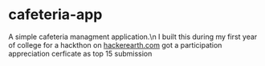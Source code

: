 # cafeteria-app
A simple cafeteria managment application.\n
I built this during my first year of college for a hackthon on [hackerearth.com](https://www.hackerearth.com/) got a participation appreciation cerficate as top 15 submission
